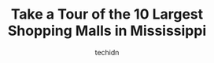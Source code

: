 ---
layout: ampstory
image: https://i0.wp.com/paketmu.com/wp-content/uploads/2023/06/greenville-mall-0-in-mississippi-1686370468.jpeg?resize=640,853
author: techidn
featured: false
description: Explore the diverse Shopping Mall scene in Mississippi, home to an incredible selection of 10 establishments catering to every taste. Whether youre in search of iconic favorites or undiscov
title: Take a Tour of the 10 Largest Shopping Malls in Mississippi
cover:
   title: Take a Tour of the 10 Largest Shopping Malls in Mississippi
   subtitle: RICKPATE
   background: https://paketmu.com/wp-content/uploads/2023/06/greenville-mall-0-in-mississippi-1686370468.jpeg

pages: 
 - layout: thirds
   top: <h1>#1 Edgewater Mall</h1>
   bottom: "<p>One of the very few malls in area. Vibrant and festive. Mix of shoppers, all friendly. Food court is okay. Highly recommend Boba and Beanz.</p>"
   background: https://paketmu.com/wp-content/uploads/2023/06/greenville-mall-1-in-mississippi-1686370470.jpeg
   backgroundblur: true
 - layout: thirds
   top: <h1>#2 Gulfport Premium Outlets</h1>
   bottom: "<p>Very clean outlet mall with plenty of parking. Customer service at Michael Kors was excellent. My wife found exactly what she was looking for, and the sales lady went out</p>"
   background: https://paketmu.com/wp-content/uploads/2023/06/greenville-mall-2-in-mississippi-1686370470.jpeg
   cta:
      link: https://paketmu.com/take-a-tour-of-the-10-largest-shopping-malls-in-mississippi/
      text: Take a Tour of the 10 Largest Shopping Malls in Mississippi
 - layout: thirds
   top: <h1>#3 The Promenade</h1>
   bottom: "<p>The promenade has every shop imaginable and now were gaining a new store,  hobby lobby</p>"
   background: https://paketmu.com/wp-content/uploads/2023/06/greenville-mall-3-in-mississippi-1686370472.jpeg
   cta:
      link: https://paketmu.com/take-a-tour-of-the-10-largest-shopping-malls-in-mississippi/
      text: Take a Tour of the 10 Largest Shopping Malls in Mississippi
 - layout: thirds
   top: <h1>#4 Outlets of Mississippi</h1>
   bottom: "<p>200 Bass Pro Dr, Pearl, MS 39208, United States</p>"
   background: https://images.unsplash.com/photo-1547366785-564103df7e13?ixlib=rb-4.0.3&ixid=MnwxMjA3fDB8MHxwaG90by1wYWdlfHx8fGVufDB8fHx8&auto=format&fit=crop&w=640&h=853&q=80
   cta:
      link: https://paketmu.com/take-a-tour-of-the-10-largest-shopping-malls-in-mississippi/
      text: Take a Tour of the 10 Largest Shopping Malls in Mississippi
 - layout: thirds
   top: <h1>#5 The Mall at Barnes Crossing</h1>
   bottom: "<p>1001 Barnes Crossing Rd, Tupelo, MS 38804, United States</p>"
   background: https://images.unsplash.com/photo-1618005182384-a83a8bd57fbe?ixlib=rb-4.0.3&ixid=MnwxMjA3fDB8MHxwaG90by1wYWdlfHx8fGVufDB8fHx8&auto=format&fit=crop&w=640&h=853&q=80
   cta:
      link: https://paketmu.com/take-a-tour-of-the-10-largest-shopping-malls-in-mississippi/
      text: Take a Tour of the 10 Largest Shopping Malls in Mississippi
 - layout: thirds
   top: <h1>#6 Greenville Mall</h1>
   bottom: "<p>1651 MS-1, Greenville, MS 38701, United States</p>"
   background: https://images.unsplash.com/photo-1599422314077-f4dfdaa4cd09?ixlib=rb-4.0.3&ixid=MnwxMjA3fDB8MHxwaG90by1wYWdlfHx8fGVufDB8fHx8&auto=format&fit=crop&w=640&h=853&q=80
   cta:
      link: https://paketmu.com/take-a-tour-of-the-10-largest-shopping-malls-in-mississippi/
      text: Take a Tour of the 10 Largest Shopping Malls in Mississippi
 - layout: thirds
   top: <h1>#7 Northpark</h1>
   bottom: "<p>1200 E County Line Rd, Ridgeland, MS 39157, United States</p>"
   background: https://images.unsplash.com/photo-1615749413727-825b59a857b5?ixlib=rb-4.0.3&ixid=MnwxMjA3fDB8MHxwaG90by1wYWdlfHx8fGVufDB8fHx8&auto=format&fit=crop&w=640&h=853&q=80
   cta:
      link: https://paketmu.com/take-a-tour-of-the-10-largest-shopping-malls-in-mississippi/
      text: Take a Tour of the 10 Largest Shopping Malls in Mississippi
 - layout: thirds
   middle: Continue reading...
   background: https://images.unsplash.com/photo-1614648718611-0635f29016cb?ixlib=rb-4.0.3&ixid=MnwxMjA3fDB8MHxwaG90by1wYWdlfHx8fGVufDB8fHx8&auto=format&fit=crop&w=640&h=853&q=80
   cta:
      link: https://paketmu.com/take-a-tour-of-the-10-largest-shopping-malls-in-mississippi/
      text: Take a Tour of the 10 Largest Shopping Malls in Mississippi
      
---